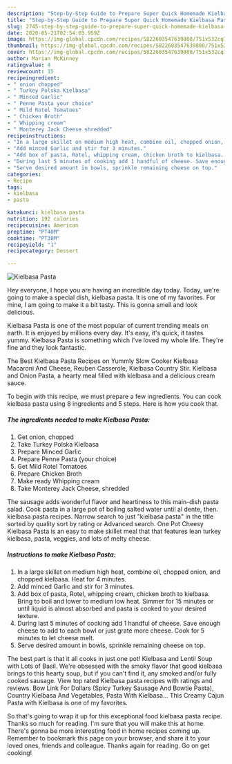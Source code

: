 ```yaml
---
description: "Step-by-Step Guide to Prepare Super Quick Homemade Kielbasa Pasta"
title: "Step-by-Step Guide to Prepare Super Quick Homemade Kielbasa Pasta"
slug: 2745-step-by-step-guide-to-prepare-super-quick-homemade-kielbasa-pasta
date: 2020-05-21T02:54:03.959Z
image: https://img-global.cpcdn.com/recipes/5822603547639808/751x532cq70/kielbasa-pasta-recipe-main-photo.jpg
thumbnail: https://img-global.cpcdn.com/recipes/5822603547639808/751x532cq70/kielbasa-pasta-recipe-main-photo.jpg
cover: https://img-global.cpcdn.com/recipes/5822603547639808/751x532cq70/kielbasa-pasta-recipe-main-photo.jpg
author: Marian McKinney
ratingvalue: 4
reviewcount: 15
recipeingredient:
- " onion chopped"
- " Turkey Polska Kielbasa"
- " Minced Garlic"
- " Penne Pasta your choice"
- " Mild Rotel Tomatoes"
- " Chicken Broth"
- " Whipping cream"
- " Monterey Jack Cheese shredded"
recipeinstructions:
- "In a large skillet on medium high heat, combine oil, chopped onion, and chopped kielbasa. Heat for 4 minutes."
- "Add minced Garlic and stir for 3 minutes."
- "Add box of pasta, Rotel, whipping cream, chicken broth to kielbasa. Bring to boil and lower to medium low heat.  Simmer for 15 minutes or until liquid is almost absorbed and pasta is cooked to your desired texture."
- "During last 5 minutes of cooking add 1 handful of cheese. Save enough cheese to add to each bowl or just grate more cheese. Cook for 5 minutes to let cheese melt."
- "Serve desired amount in bowls, sprinkle remaining cheese on top."
categories:
- Recipe
tags:
- kielbasa
- pasta

katakunci: kielbasa pasta 
nutrition: 192 calories
recipecuisine: American
preptime: "PT40M"
cooktime: "PT38M"
recipeyield: "1"
recipecategory: Dessert

---
```



![Kielbasa Pasta](https://img-global.cpcdn.com/recipes/5822603547639808/751x532cq70/kielbasa-pasta-recipe-main-photo.jpg)

Hey everyone, I hope you are having an incredible day today. Today, we're going to make a special dish, kielbasa pasta. It is one of my favorites. For mine, I am going to make it a bit tasty. This is gonna smell and look delicious.

Kielbasa Pasta is one of the most popular of current trending meals on earth. It is enjoyed by millions every day. It's easy, it's quick, it tastes yummy. Kielbasa Pasta is something which I've loved my whole life. They're fine and they look fantastic.

The Best Kielbasa Pasta Recipes on Yummly Slow Cooker Kielbasa Macaroni And Cheese, Reuben Casserole, Kielbasa Country Stir. Kielbasa and Onion Pasta, a hearty meal filled with kielbasa and a delicious cream sauce.


To begin with this recipe, we must prepare a few ingredients. You can cook kielbasa pasta using 8 ingredients and 5 steps. Here is how you cook that.

<!--inarticleads1-->

##### The ingredients needed to make Kielbasa Pasta:

1. Get  onion, chopped
1. Take  Turkey Polska Kielbasa
1. Prepare  Minced Garlic
1. Prepare  Penne Pasta (your choice)
1. Get  Mild Rotel Tomatoes
1. Prepare  Chicken Broth
1. Make ready  Whipping cream
1. Take  Monterey Jack Cheese, shredded


The sausage adds wonderful flavor and heartiness to this main-dish pasta salad. Cook pasta in a large pot of boiling salted water until al dente, then. kielbasa pasta recipes. Narrow search to just &#34;kielbasa pasta&#34; in the title sorted by quality sort by rating or Advanced search. One Pot Cheesy Kielbasa Pasta is an easy to make skillet meal that that features lean turkey kielbasa, pasta, veggies, and lots of melty cheese. 

<!--inarticleads2-->

##### Instructions to make Kielbasa Pasta:

1. In a large skillet on medium high heat, combine oil, chopped onion, and chopped kielbasa. Heat for 4 minutes.
1. Add minced Garlic and stir for 3 minutes.
1. Add box of pasta, Rotel, whipping cream, chicken broth to kielbasa. Bring to boil and lower to medium low heat.  Simmer for 15 minutes or until liquid is almost absorbed and pasta is cooked to your desired texture.
1. During last 5 minutes of cooking add 1 handful of cheese. Save enough cheese to add to each bowl or just grate more cheese. Cook for 5 minutes to let cheese melt.
1. Serve desired amount in bowls, sprinkle remaining cheese on top.


The best part is that it all cooks in just one pot! Kielbasa and Lentil Soup with Lots of Basil. We&#39;re obsessed with the smoky flavor that good kielbasa brings to this hearty soup, but if you can&#39;t find it, any smoked and/or fully cooked sausage. View top rated Kielbasa pasta recipes with ratings and reviews. Bow Link For Dollars (Spicy Turkey Sausage And Bowtie Pasta), Country Kielbasa And Vegetables, Pasta With Kielbasa… This Creamy Cajun Pasta with Kielbasa is one of my favorites. 

So that's going to wrap it up for this exceptional food kielbasa pasta recipe. Thanks so much for reading. I'm sure that you will make this at home. There's gonna be more interesting food in home recipes coming up. Remember to bookmark this page on your browser, and share it to your loved ones, friends and colleague. Thanks again for reading. Go on get cooking!
